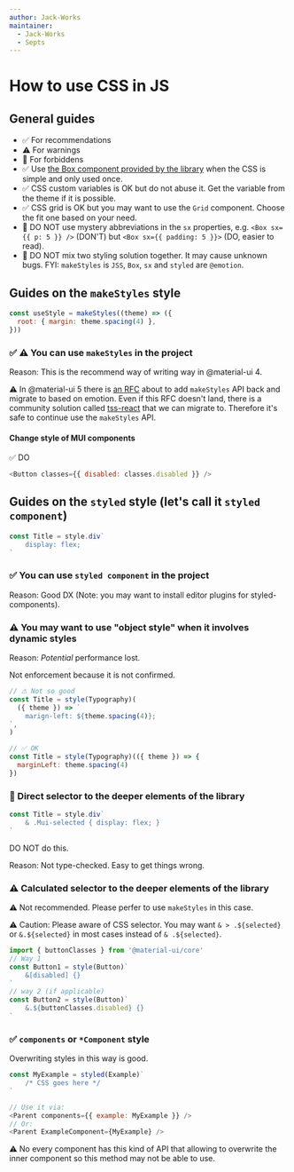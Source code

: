 ```yaml
---
author: Jack-Works
maintainer:
  - Jack-Works
  - Septs
---
```


# How to use CSS in JS

## General guides

- ✅ For recommendations
- &#9888; For warnings
- 🚫 For forbiddens
- ✅ Use [the Box component provided by the library](https://next.material-ui.com/components/box/#main-content)
  when the CSS is simple and only used once.
- ✅ CSS custom variables is OK but do not abuse it.
  Get the variable from the theme if it is possible.
- ✅ CSS grid is OK but you may want to use the `Grid` component.
  Choose the fit one based on your need.
- 🚫 DO NOT use mystery abbreviations in the `sx` properties, e.g. `<Box sx={{ p: 5 }} />`
  (DON'T) but `<Box sx={{ padding: 5 }}>` (DO, easier to read).
- 🚫 DO NOT mix two styling solution together. It may cause unknown bugs.
  FYI: `makeStyles` is `JSS`, `Box`, `sx` and `styled` are `@emotion`.

## Guides on the `makeStyles` style

```js
const useStyle = makeStyles((theme) => ({
  root: { margin: theme.spacing(4) },
}))
```

### ✅ &#9888; You can use `makeStyles` in the project

Reason: This is the recommend way of writing way in @material-ui 4.

&#9888; In @material-ui 5 there is [an RFC](https://github.com/mui-org/material-ui/issues/26571)
about to add `makeStyles` API back and migrate to based on emotion.
Even if this RFC doesn't land, there is a community solution called [tss-react](https://github.com/garronej/tss-react)
that we can migrate to. Therefore it's safe to continue use the `makeStyles` API.

#### Change style of MUI components

✅ DO

```js
<Button classes={{ disabled: classes.disabled }} />
```

## Guides on the `styled` style (let's call it `styled component`)

```js
const Title = style.div`
    display: flex;
`
```

### ✅ You can use `styled component` in the project

Reason: Good DX (Note: you may want to install editor plugins for styled-components).

### &#9888; You may want to use "object style" when it involves dynamic styles

Reason: _Potential_ performance lost.

Not enforcement because it is not confirmed.

```js
// ⚠ Not so good
const Title = style(Typography)(
  ({ theme }) => `
    marign-left: ${theme.spacing(4)};
`,
)

// ✅ OK
const Title = style(Typography)(({ theme }) => {
  marginLeft: theme.spacing(4)
})
```

### 🚫 Direct selector to the deeper elements of the library

```js
const Title = style.div`
    & .Mui-selected { display: flex; }
`
```

DO NOT do this.

Reason: Not type-checked. Easy to get things wrong.

### &#9888; Calculated selector to the deeper elements of the library

&#9888; Not recommended. Please perfer to use `makeStyles` in this case.

&#9888; Caution: Please aware of CSS selector.
You may want `& > .${selected}` or `&.${selected}` in most cases instead of `& .${selected}`.

```js
import { buttonClasses } from '@material-ui/core'
// Way 1
const Button1 = style(Button)`
    &[disabled] {}
`
// way 2 (if applicable)
const Button2 = style(Button)`
    &.${buttonClasses.disabled} {}
`
```

### ✅ `components` or `*Component` style

Overwriting styles in this way is good.

```js
const MyExample = styled(Example)`
    /* CSS goes here */
`

// Use it via:
<Parent components={{ example: MyExample }} />
// Or:
<Parent ExampleComponent={MyExample} />
```

&#9888; No every component has this kind of API that allowing to overwrite
the inner component so this method may not be able to use.
